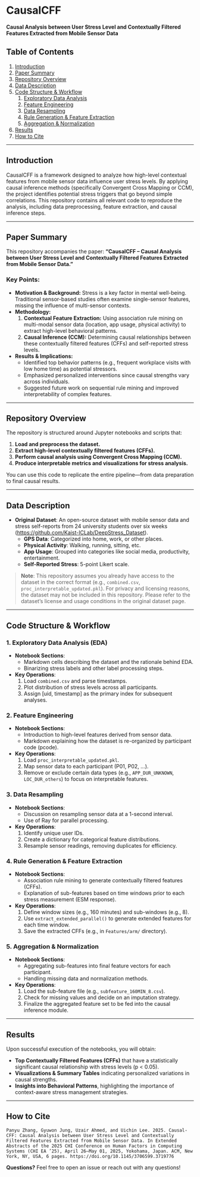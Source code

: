 # CausalCFF

**Causal Analysis between User Stress Level and Contextually Filtered Features Extracted from Mobile Sensor Data**

## Table of Contents
1. [Introduction](#introduction)
2. [Paper Summary](#paper-summary)
3. [Repository Overview](#repository-overview)
4. [Data Description](#data-description)
5. [Code Structure & Workflow](#code-structure--workflow)
    1. [Exploratory Data Analysis](#1-exploratory-data-analysis-eda)
    2. [Feature Engineering](#2-feature-engineering)
    3. [Data Resampling](#3-data-resampling)
    4. [Rule Generation & Feature Extraction](#4-rule-generation--feature-extraction)
    5. [Aggregation & Normalization](#5-aggregation--normalization)
6. [Results](#results)
7. [How to Cite](#how-to-cite)

---

## Introduction
CausalCFF is a framework designed to analyze how high-level contextual features from mobile sensor data influence user stress levels. By applying causal inference methods (specifically Convergent Cross Mapping or CCM), the project identifies potential stress triggers that go beyond simple correlations. This repository contains all relevant code to reproduce the analysis, including data preprocessing, feature extraction, and causal inference steps.

---

## Paper Summary
This repository accompanies the paper: **“CausalCFF – Causal Analysis between User Stress Level and Contextually Filtered Features Extracted from Mobile Sensor Data.”**

### Key Points:
- **Motivation & Background:** Stress is a key factor in mental well-being. Traditional sensor-based studies often examine single-sensor features, missing the influence of multi-sensor contexts.
- **Methodology:** 
  1. **Contextual Feature Extraction:** Using association rule mining on multi-modal sensor data (location, app usage, physical activity) to extract high-level behavioral patterns.
  2. **Causal Inference (CCM):** Determining causal relationships between these contextually filtered features (CFFs) and self-reported stress levels.
- **Results & Implications:** 
  - Identified top behavior patterns (e.g., frequent workplace visits with low home time) as potential stressors.
  - Emphasized personalized interventions since causal strengths vary across individuals.
  - Suggested future work on sequential rule mining and improved interpretability of complex features.

---

## Repository Overview
The repository is structured around Jupyter notebooks and scripts that:
1. **Load and preprocess the dataset.**
2. **Extract high-level contextually filtered features (CFFs).**
3. **Perform causal analysis using Convergent Cross Mapping (CCM).**
4. **Produce interpretable metrics and visualizations for stress analysis.**

You can use this code to replicate the entire pipeline—from data preparation to final causal results.

---

## Data Description
- **Original Dataset**: An open-source dataset with mobile sensor data and stress self-reports from 24 university students over six weeks (https://github.com/Kaist-ICLab/DeepStress_Dataset).
  - **GPS Data**: Categorized into home, work, or other places.
  - **Physical Activity**: Walking, running, sitting, etc.
  - **App Usage**: Grouped into categories like social media, productivity, entertainment.
  - **Self-Reported Stress**: 5-point Likert scale.

> **Note**: This repository assumes you already have access to the dataset in the correct format (e.g., `combined.csv`, `proc_interpretable_updated.pkl`). For privacy and licensing reasons, the dataset may not be included in this repository. Please refer to the dataset’s license and usage conditions in the original dataset page.

---

## Code Structure & Workflow

### 1. Exploratory Data Analysis (EDA)
- **Notebook Sections**:  
  - Markdown cells describing the dataset and the rationale behind EDA.  
  - Binarizing stress labels and other label processing steps.  
- **Key Operations**:  
  1. Load `combined.csv` and parse timestamps.  
  2. Plot distribution of stress levels across all participants.  
  3. Assign [uid, timestamp] as the primary index for subsequent analyses.

### 2. Feature Engineering
- **Notebook Sections**:  
  - Introduction to high-level features derived from sensor data.  
  - Markdown explaining how the dataset is re-organized by participant code (pcode).  
- **Key Operations**:
  1. Load `proc_interpretable_updated.pkl`.  
  2. Map sensor data to each participant (P01, P02, …).  
  3. Remove or exclude certain data types (e.g., `APP_DUR_UNKNOWN`, `LOC_DUR_others`) to focus on interpretable features.

### 3. Data Resampling
- **Notebook Sections**:
  - Discussion on resampling sensor data at a 1-second interval.  
  - Use of Ray for parallel processing.  
- **Key Operations**:
  1. Identify unique user IDs.  
  2. Create a dictionary for categorical feature distributions.  
  3. Resample sensor readings, removing duplicates for efficiency.

### 4. Rule Generation & Feature Extraction
- **Notebook Sections**:
  - Association rule mining to generate contextually filtered features (CFFs).  
  - Explanation of sub-features based on time windows prior to each stress measurement (ESM response).
- **Key Operations**:
  1. Define window sizes (e.g., 160 minutes) and sub-windows (e.g., 8).  
  2. Use `extract_extended_parallel()` to generate extended features for each time window.  
  3. Save the extracted CFFs (e.g., in `Features/arm/` directory).

### 5. Aggregation & Normalization
- **Notebook Sections**:
  - Aggregating sub-features into final feature vectors for each participant.  
  - Handling missing data and normalization methods.  
- **Key Operations**:
  1. Load the sub-feature file (e.g., `subfeature_160MIN_8.csv`).  
  2. Check for missing values and decide on an imputation strategy.  
  3. Finalize the aggregated feature set to be fed into the causal inference module.

---

## Results
Upon successful execution of the notebooks, you will obtain:
- **Top Contextually Filtered Features (CFFs)** that have a statistically significant causal relationship with stress levels (p < 0.05).
- **Visualizations & Summary Tables** indicating personalized variations in causal strengths.
- **Insights into Behavioral Patterns**, highlighting the importance of context-aware stress management strategies.

---

## How to Cite
```
Panyu Zhang, Gyuwon Jung, Uzair Ahmed, and Uichin Lee. 2025. Causal-CFF: Causal Analysis between User Stress Level and Contextually Filtered Features Extracted from Mobile Sensor Data. In Extended Abstracts of the 2025 CHI Conference on Human Factors in Computing Systems (CHI EA ’25), April 26–May 01, 2025, Yokohama, Japan. ACM, New York, NY, USA, 6 pages. https://doi.org/10.1145/3706599.3719776
```

**Questions?**
Feel free to open an issue or reach out with any questions!
